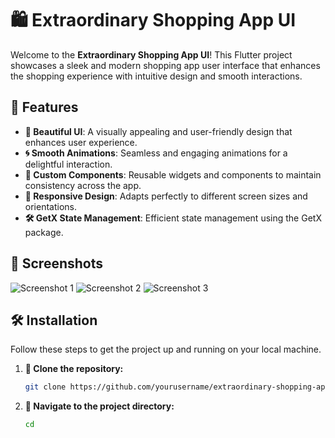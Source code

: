 # 🛍️ Extraordinary Shopping App UI

Welcome to the **Extraordinary Shopping App UI**! This Flutter project showcases a sleek and modern shopping app user interface that enhances the shopping experience with intuitive design and smooth interactions.

## 🚀 Features

- **🎨 Beautiful UI**: A visually appealing and user-friendly design that enhances user experience.
- **🌀 Smooth Animations**: Seamless and engaging animations for a delightful interaction.
- **🔧 Custom Components**: Reusable widgets and components to maintain consistency across the app.
- **📱 Responsive Design**: Adapts perfectly to different screen sizes and orientations.
- **🛠️ GetX State Management**: Efficient state management using the GetX package.

## 📸 Screenshots

![Screenshot 1](assets/screenshots/screenshot1.png)
![Screenshot 2](assets/screenshots/screenshot2.png)
![Screenshot 3](assets/screenshots/screenshot3.png)

## 🛠️ Installation

Follow these steps to get the project up and running on your local machine.

1. **📂 Clone the repository:**

   ```bash
   git clone https://github.com/yourusername/extraordinary-shopping-app-ui.git


2. **📁 Navigate to the project directory:**

    ```bash
   cd 
    